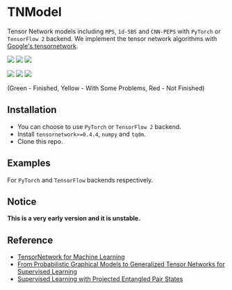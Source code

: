 # TNModel
Tensor Network models including `MPS`, `1d-SBS` and `CNN-PEPS` with `PyTorch` or `TensorFlow 2` backend. We implement the tensor network algorithms with [Google's tensornetwork](https://github.com/google/TensorNetwork.git).

![](https://img.shields.io/badge/MPS-PyTorch-green.svg) ![](https://img.shields.io/badge/SBS-PyTorch-green.svg) ![](https://img.shields.io/badge/PEPS-PyTorch-yellow.svg)

![](https://img.shields.io/badge/MPS-TensowFlow-green.svg) ![](https://img.shields.io/badge/SBS-TensowFlow-yellow.svg) ![](https://img.shields.io/badge/PEPS-TensorFlow-red.svg)

(Green - Finished, Yellow - With Some Problems, Red - Not Finished)

## Installation
- You can choose to use `PyTorch` or `TensorFlow 2` backend.
- Install `tensornetwork>=0.4.4`, `numpy` and `tqdm`.
- Clone this repo.

## Examples
For `PyTorch` and `TensorFlow` backends respectively.

## Notice
__This is a very early version and it is unstable.__

## Reference
- [TensorNetwork for Machine Learning](https://arxiv.org/abs/1906.06329)
- [From Probabilistic Graphical Models to Generalized Tensor Networks for Supervised Learning](https://arxiv.org/abs/1806.05964)
- [Supervised Learning with Projected Entangled Pair States](https://arxiv.org/abs/2009.09932)
